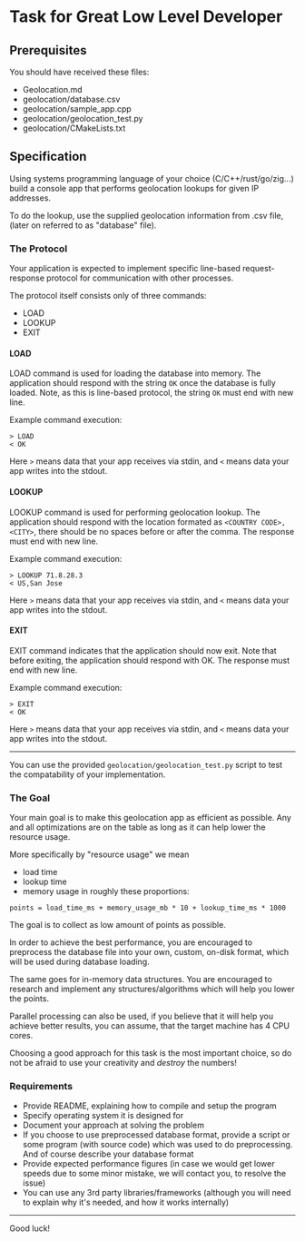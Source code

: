 # Task for Great Low Level Developer

## Prerequisites
You should have received these files:
- Geolocation.md
- geolocation/database.csv
- geolocation/sample_app.cpp
- geolocation/geolocation_test.py
- geolocation/CMakeLists.txt

## Specification
Using systems programming language of your choice (C/C++/rust/go/zig...) build
a console app that performs geolocation lookups for given IP addresses.

To do the lookup, use the supplied geolocation information from .csv file,
(later on referred to as "database" file).

### The Protocol
Your application is expected to implement specific line-based request-response
protocol for communication with other processes.

The protocol itself consists only of three commands:
* LOAD
* LOOKUP <IPv4 address>
* EXIT

#### LOAD
LOAD command is used for loading the database into memory. The application
should respond with the string `OK` once the database is fully loaded. Note, as
this is line-based protocol, the string `OK` must end with new line.

Example command execution:
```
> LOAD
< OK

```

Here `>` means data that your app receives via stdin, and `<` means data your
app writes into the stdout.

#### LOOKUP
LOOKUP command is used for performing geolocation lookup. The application
should respond with the location formated as `<COUNTRY CODE>,<CITY>`, there
should be no spaces before or after the comma. The response must end with
new line.

Example command execution:
```
> LOOKUP 71.8.28.3
< US,San Jose
```

Here `>` means data that your app receives via stdin, and `<` means data your
app writes into the stdout.

#### EXIT
EXIT command indicates that the application should now exit. Note that before
exiting, the application should respond with OK. The response must end with
new line.

Example command execution:
```
> EXIT
< OK
```

Here `>` means data that your app receives via stdin, and `<` means data your
app writes into the stdout.

---

You can use the provided `geolocation/geolocation_test.py` script to test the
compatability of your implementation.

### The Goal
Your main goal is to make this geolocation app as efficient as possible. Any
and all optimizations are on the table as long as it can help lower the
resource usage.

More specifically by "resource usage" we mean
* load time
* lookup time
* memory usage
in roughly these proportions:

```
points = load_time_ms + memory_usage_mb * 10 + lookup_time_ms * 1000
```

The goal is to collect as low amount of points as possible.

In order to achieve the best performance, you are encouraged to preprocess the
database file into your own, custom, on-disk format, which will be used during
database loading.

The same goes for in-memory data structures. You are encouraged to research and
implement any structures/algorithms which will help you lower the points.

Parallel processing can also be used, if you believe that it will help you
achieve better results, you can assume, that the target machine has 4 CPU
cores.

Choosing a good approach for this task is the most important choice, so do not be
afraid to use your creativity and _destroy_ the numbers!

### Requirements
- Provide README, explaining how to compile and setup the program
- Specify operating system it is designed for
- Document your approach at solving the problem
- If you choose to use preprocessed database format, provide a script or some
  program (with source code) which was used to do preprocessing. And of course
  describe your database format
- Provide expected performance figures (in case we would get lower speeds
  due to some minor mistake, we will contact you, to resolve the issue)
- You can use any 3rd party libraries/frameworks (although you will need to
  explain why it's needed, and how it works internally)

---

Good luck!
